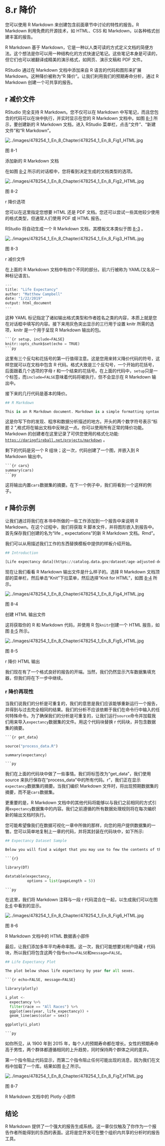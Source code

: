 # 8.r 降价

您可以使用 R Markdown 来创建包含前面章节中讨论的特性的报告。R Markdown 利用免费的开源技术，如 HTML、CSS 和 Markdown，以各种格式创建丰富的报告。

R Markdown 基于 Markdown，它是一种以人类可读的方式定义文档的简便方法。这个想法是你可以用一种结构化的方式快速记笔记。这些笔记本身是可读的，但它们也可以被翻译成精美的演示格式，如网页、演示文稿和 PDF 文件。

RStudio 通过在 Markdown 文档中添加来自 R 语言的代码和图形来扩展 Markdown。这种降价被称为“R 降价”。让我们利用我们的预期寿命分析，通过 R Markdown 创建一个可共享的报告。

## r 减价文件

RStudio 完全支持 R Markdown。您不仅可以在 Markdown 中写笔记，而且您包含的代码可以在块中执行，并实时显示在您的 R Markdown 文档中。如图 [8-1](#Fig1) 所示，要创建新的 R Markdown 文档，进入 RStudio 菜单栏，点击“文件”、“新建文件”和“R Markdown”。

![../images/478254_1_En_8_Chapter/478254_1_En_8_Fig1_HTML.jpg](../images/478254_1_En_8_Chapter/478254_1_En_8_Fig1_HTML.jpg)

图 8-1

添加新的 R Markdown 文档

在如图 [8-2](#Fig2) 所示的对话框中，您将看到决定生成的文档类型的选项。

![../images/478254_1_En_8_Chapter/478254_1_En_8_Fig2_HTML.jpg](../images/478254_1_En_8_Chapter/478254_1_En_8_Fig2_HTML.jpg)

图 8-2

r 降价选项

您可以在这里指定您想要 HTML 还是 PDF 文档。您还可以尝试一些其他较少使用的格式类型，但通常人们使用 PDF 或 HTML 报告。

RStudio 将自动生成一个 R Markdown 文档，其模板文本类似于图 [8-3](#Fig3) 。

![../images/478254_1_En_8_Chapter/478254_1_En_8_Fig3_HTML.jpg](../images/478254_1_En_8_Chapter/478254_1_En_8_Fig3_HTML.jpg)

图 8-3

r 减价文件

在上面的 R Markdown 文档中有四个不同的部分。前六行被称为 YAML(又名另一种标记语言)。

```py
---
title: "Life Expectancy"
author: "Matthew Campbell"
date: "1/22/2019"
output: html_document
---

```

这种 YAML 标记指定了诸如输出格式类型和作者姓名之类的内容，本质上就是您在对话框中填写的内容。接下来用灰色突出显示的三行用于设置 knitr 所需的选项，knitr 是一个用于呈现 R Markdown 输出的包。

```py
```{r setup, include=FALSE}
knitr::opts_chunk$set(echo = TRUE)
```py

```

这里有三个反勾和花括号的第一行值得注意。这是您用来转义降价代码的符号，这样您就可以在文档中包含 R 代码。格式大致是三个反勾号，一个开始的花括号，后面跟着几个选项的字母 r 和一个结束的花括号。在上面的代码中，`setup`只是一个标签，而`include=FALSE`意味着代码将被执行，但不会显示在 R Markdown 输出中。

接下来的几行代码是基本的降价。

```py
## R Markdown

This is an R Markdown document. Markdown is a simple formatting syntax for authoring HTML, PDF, and MS Word documents. For more details on using R Markdown see <http://rmarkdown.rstudio.com>.

```

这是你写下你的发现、程序和数据分析描述的地方。开头的两个数字符号表示“标题 2 ”,格式将在输出文档中反映这一点。你可以使用所有正常的降价功能。Markdown 的创建者在这里记录了可供您使用的格式化功能: [`https://daringfireball.net/projects/markdown`](https://daringfireball.net/projects/markdown) 。

剩下的代码是另一个 R 组块；这一次，代码创建了一个图，并嵌入到 R Markdown 输出中。

```py
```{r cars}
summary(cars)
```py

```

这将输出内置`cars`数据集的摘要。在下一个例子中，我们将看到一个这样的例子。

## r 降价示例

让我们通过将我们在本书中所做的一些工作添加到一个报告中来说明 R Markdown。在这个过程中，我们将获取 R 脚本文件，并将图形嵌入到报告中。首先保存我们创建的名为“life _ expectations”的新 R Markdown 文档。Rmd”。

我们可以从用描述我们工作的东西替换模板中提供的样板介绍开始。

```py
## Introduction

[Life expectancy data](https://catalog.data.gov/dataset/age-adjusted-death-rates-and-life-expectancy-at-birth-all-races-both-sexes-united-sta-1900) was downloaded from data.gov. This dataset contains death rates and life-expectancy statistics from 1900 to 2015\. Exploratory analysis was conducted on this dataset.

```

现在让我们看看 R Markdown 输出文件是什么样子的。选择 R Markdown 文档顶部的菜单栏，然后单击“Knit”下拉菜单，然后选择“Knit for HTML”，如图 [8-4](#Fig4) 所示。

![../images/478254_1_En_8_Chapter/478254_1_En_8_Fig4_HTML.jpg](../images/478254_1_En_8_Chapter/478254_1_En_8_Fig4_HTML.jpg)

图 8-4

创建 HTML 输出文件

这将获取你的 R 和 Markdown 代码，并使用 R 包`knitr`创建一个 HTML 报告，如图 [8-5](#Fig5) 所示。

![../images/478254_1_En_8_Chapter/478254_1_En_8_Fig5_HTML.jpg](../images/478254_1_En_8_Chapter/478254_1_En_8_Fig5_HTML.jpg)

图 8-5

r 降价 HTML 输出

我们现在有了一个格式良好的报告的开端。当然，我们仍然显示汽车数据集填充器，但我们将在下一步中继续。

### r 降价再现性

当我们说我们的分析是可重复的，我们的意思是我们应该能够重新运行一个报告，并得到与过去完全相同的结果。我们的分析不应该依赖于我们在命令行中输入的任何特殊命令。为了确保我们的分析是可重复的，让我们运行`source`命令并加载我们用来导入`expectancy`数据集的文件。用这个代码块替换 r 代码块，并包含数据集的摘要。

```py
```{r get_data}

source("process_data.R")

summary(expectancy)

```py

```

我们在上面的代码块中做了一些事情。我们将标签改为“get_data”，我们使用 source 来执行保存在“process_data”中的所有代码。r”，我们正在显示`expectancy`数据集的摘要。当我们编织 Markdown 文件时，将出现预期数据集的摘要，而不是`cars`数据集。

更重要的是，R Markdown 文档中的其他代码将能够以与我们之前相同的方式引用`expectancy`数据集中的内容。我们之前遵循的所有数据处理规则将在每次编织新的输出文档时执行。

您可能希望像我们在数据可视化一章中所做的那样，向您的用户提供数据集的一瞥。您可以简单地复制上一章的代码，并将其封装在代码块中，如下所示:

```py
## Expectancy Dataset Sample

Below you will find a widget that you may use to few the contents of the data expectancy dataset. This is the dataset that will be explored later on in this analysis.

```{r}

library(DT)

datatable(expectancy,
          options = list(pageLength = 5))

```py

```

在这里，我们将 Markdown 注释与一段 r 代码混合在一起，以生成我们可以在图 [8-6](#Fig6) 中看到的显示。

![../images/478254_1_En_8_Chapter/478254_1_En_8_Fig6_HTML.jpg](../images/478254_1_En_8_Chapter/478254_1_En_8_Fig6_HTML.jpg)

图 8-6

R Markdown 文档中的 HTML 数据表小部件

最后，让我们添加多年平均寿命率图。这一次，我们可能想要对用户隐藏 r 代码块，所以我们将包含这两个指令`echo=FALSE`和`message=FALSE`。

```py
## Life Expectancy Plot

The plot below shows life expectancy by year for all sexes.

```{r echo=FALSE, message=FALSE}

library(plotly)

i_plot <-
  expectancy %>%
  filter(race == "All Races") %>%
  ggplot(aes(year, life_expectancy)) +
  geom_line(aes(color = sex))

ggplotly(i_plot)

```py

```

如你所见，从 1900 年到 2015 年，每个人的预期寿命都在增长。女性的预期寿命高于男性，两个群体都遵循相同的上升趋势，同时保持两个群体之间的差异。

第一个指令阻止代码显示，而第二个指令阻止任何可能出现的消息，因为我们在文档中加载了一个库。结果如图 [8-7](#Fig7) 所示。

![../images/478254_1_En_8_Chapter/478254_1_En_8_Fig7_HTML.jpg](../images/478254_1_En_8_Chapter/478254_1_En_8_Fig7_HTML.jpg)

图 8-7

R Markdown 文档中的 Plotly 小部件

## 结论

R Markdown 提供了一个强大的报告生成系统。这一章仅仅触及了你作为一个报告作者所能得到的东西的表面。这将是您开发可在整个组织内共享的分析时的报告工具。